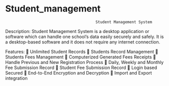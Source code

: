 # Student_management
                     
                     
                     
                                            Student Management System
Description:
Student Management System is a desktop application or software which can handle one school’s data easily securely and safely.
It is a desktop-based software and it does not require any internet connection.


Features:
 Unlimited Student Records
 Students Record Management
 Students Fees Management
 Computerized Generated Fees Receipts
 Handle Previous and New Registration Process
 Daily, Weekly and Monthly Fee Submission Record
 Student Fee Submission Record
 Login based Secured
 End-to-End Encryption and Decryption
 Import and Export integration

